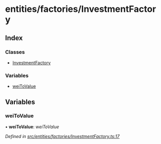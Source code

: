 # entities/factories/InvestmentFactory

## Index

### Classes

* [InvestmentFactory]()

### Variables

* [weiToValue](_entities_factories_investmentfactory_.md#weitovalue)

## Variables

### weiToValue

• **weiToValue**: _weiToValue_

_Defined in_ [_src/entities/factories/InvestmentFactory.ts:17_](https://github.com/PolymathNetwork/polymath-sdk/blob/550676f/src/entities/factories/InvestmentFactory.ts#L17)

